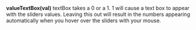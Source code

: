 <a name="valueTextBox"><h3 style="padding-top: 40px; margin-top: 40px;"></h3></a>
**valueTextBox(val)** textBox takes a 0 or a 1. 1 will cause a text box to appear with the sliders values. Leaving this out will result in the numbers appearing automatically when you hover over the sliders with your mouse.